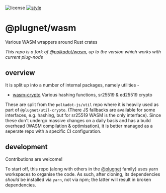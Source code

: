 ![license](https://img.shields.io/badge/License-Apache%202.0-blue.svg?style=flat-square)
[![style](https://img.shields.io/badge/code%20style-semistandard-lightgrey.svg?style=flat-square)](https://github.com/Flet/semistandard)

# @plugnet/wasm

Various WASM wrappers around Rust crates

_This repo is a fork of [@polkadot/wasm](https://github.com/polkadot-js/wasm), up to the version which works with current plug-node_

## overview

It is split up into a number of internal packages, namely utilities -

- [wasm-crypto](packages/wasm-crypto/) Various hashing functions, sr25519 & ed25519 crypto

These are split from the `polkadot-js/util` repo where it is heavily used as part of `@plugnet/util-crypto`. (There JS fallbacks are available for some interfaces, e.g. hashing, but for sr25519 WASM is the only interface). Since these don't undergo massive changes on a daily basis and has a build overhead (WASM compilation & optimisation), it is better managed as a seperate repo with a specific CI configuration.

## development

Contributions are welcome!

To start off, this repo (along with others in the [@plugnet](https://github.com/plugblockchain/) family) uses yarn workspaces to organise the code. As such, after cloning, its dependencies _should_ be installed via `yarn`, not via npm; the latter will result in broken dependencies.
